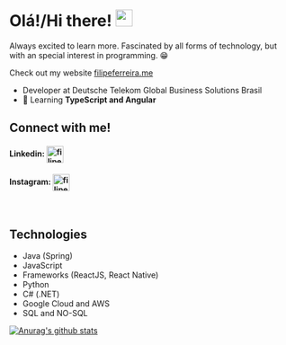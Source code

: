 <h1> Olá!/Hi there! <img src="https://raw.githubusercontent.com/MartinHeinz/MartinHeinz/master/wave.gif" width="30px"></h1>

<p>Always excited to learn more. Fascinated by all forms of technology, but with an special interest in programming. 😁</p> 

<p>Check out my website <a href="https://filipeferreira.me/" target="_blank" rel="noopener noreferrer">filipeferreira.me</a></p>

- Developer at Deutsche Telekom Global Business Solutions Brasil
- 🌱 Learning **TypeScript and Angular**

## Connect with me!
<p align="top-left">
  
#### Linkedin:      <a href="https://www.linkedin.com/in/filipemarquesf/" target="blank"><img align="center" src="https://cdn.jsdelivr.net/npm/simple-icons@3.0.1/icons/linkedin.svg" alt="filipe-marques-ferreira-7920411b6" height="30" width="30" /></a>
#### Instagram:       <a href="https://instagram.com/filipemarquesf1" target="blank"><img align="center" src="https://cdn.jsdelivr.net/npm/simple-icons@3.0.1/icons/instagram.svg" alt="filipemarquesf_" height="30" width="30" /></a>
</p>

<br>

## Technologies
- Java (Spring)
- JavaScript
- Frameworks (ReactJS, React Native)
- Python
- C# (.NET)
- Google Cloud and AWS
- SQL and NO-SQL

[![Anurag's github stats](https://github-readme-stats.vercel.app/api?username=filipemf&count_private=true)](https://github.com/anuraghazra/github-readme-stats)

